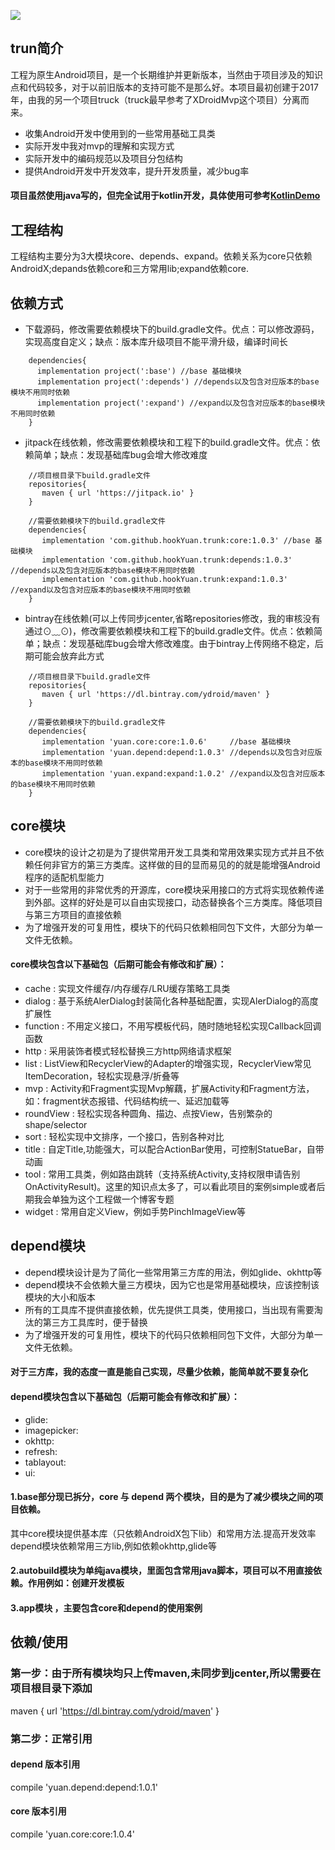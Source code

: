 [![](https://jitpack.io/v/hookYuan/trunk.svg)](https://jitpack.io/#hookYuan/trunk)

## trun简介

工程为原生Android项目，是一个长期维护并更新版本，当然由于项目涉及的知识点和代码较多，对于以前旧版本的支持可能不是那么好。本项目最初创建于2017年，由我的另一个项目truck（truck最早参考了XDroidMvp这个项目）分离而来。 

* 收集Android开发中使用到的一些常用基础工具类
* 实际开发中我对mvp的理解和实现方式
* 实际开发中的编码规范以及项目分包结构
* 提供Android开发中开发效率，提升开发质量，减少bug率

#### 项目虽然使用java写的，但完全试用于kotlin开发，具体使用可参考[KotlinDemo](https://github.com/hookYuan/KotlinDemo)

## 工程结构

工程结构主要分为3大模块core、depends、expand。依赖关系为core只依赖AndroidX;depands依赖core和三方常用lib;expand依赖core.

## 依赖方式 
  * 下载源码，修改需要依赖模块下的build.gradle文件。优点：可以修改源码，实现高度自定义；缺点：版本库升级项目不能平滑升级，编译时间长
```
    dependencies{
      implementation project(':base') //base 基础模块
      implementation project(':depends') //depends以及包含对应版本的base模块不用同时依赖
      implementation project(':expand') //expand以及包含对应版本的base模块不用同时依赖
    }
```
  * jitpack在线依赖，修改需要依赖模块和工程下的build.gradle文件。优点：依赖简单；缺点：发现基础库bug会增大修改难度
```
    //项目根目录下build.gradle文件
    repositories{
       maven { url 'https://jitpack.io' }
    }
```
  
```
    //需要依赖模块下的build.gradle文件
    dependencies{
       implementation 'com.github.hookYuan.trunk:core:1.0.3' //base 基础模块
       implementation 'com.github.hookYuan.trunk:depends:1.0.3' //depends以及包含对应版本的base模块不用同时依赖
       implementation 'com.github.hookYuan.trunk:expand:1.0.3' //expand以及包含对应版本的base模块不用同时依赖
    }
```
   * bintray在线依赖(可以上传同步jcenter,省略repositories修改，我的审核没有通过⊙﹏⊙)，修改需要依赖模块和工程下的build.gradle文件。优点：依赖简单；缺点：发现基础库bug会增大修改难度。由于bintray上传网络不稳定，后期可能会放弃此方式
```
    //项目根目录下build.gradle文件
    repositories{
       maven { url 'https://dl.bintray.com/ydroid/maven' }
    }
```
  
```
    //需要依赖模块下的build.gradle文件
    dependencies{
       implementation 'yuan.core:core:1.0.6'     //base 基础模块
       implementation 'yuan.depend:depend:1.0.3' //depends以及包含对应版本的base模块不用同时依赖
       implementation 'yuan.expand:expand:1.0.2' //expand以及包含对应版本的base模块不用同时依赖
    }
```
## core模块

  * core模块的设计之初是为了提供常用开发工具类和常用效果实现方式并且不依赖任何非官方的第三方类库。这样做的目的显而易见的的就是能增强Android程序的适配机型能力
  * 对于一些常用的非常优秀的开源库，core模块采用接口的方式将实现依赖传递到外部。这样的好处是可以自由实现接口，动态替换各个三方类库。降低项目与第三方项目的直接依赖
  * 为了增强开发的可复用性，模块下的代码只依赖相同包下文件，大部分为单一文件无依赖。

 
 #### core模块包含以下基础包（后期可能会有修改和扩展）：
 * cache : 实现文件缓存/内存缓存/LRU缓存策略工具类
 * dialog : 基于系统AlerDialog封装简化各种基础配置，实现AlerDialog的高度扩展性
 * function : 不用定义接口，不用写模板代码，随时随地轻松实现Callback回调函数
 * http : 采用装饰者模式轻松替换三方http网络请求框架
 * list : ListView和RecyclerView的Adapter的增强实现，RecyclerView常见ItemDecoration，轻松实现悬浮/折叠等
 * mvp : Activity和Fragment实现Mvp解藕，扩展Activity和Fragment方法，如：fragment状态报错、代码结构统一、延迟加载等
 * roundView : 轻松实现各种圆角、描边、点按View，告别繁杂的shape/selector
 * sort : 轻松实现中文排序，一个接口，告别各种对比
 * title : 自定Title,功能强大，可以配合ActionBar使用，可控制StatueBar，自带动画
 * tool : 常用工具类，例如路由跳转（支持系统Activity,支持权限申请告别OnActivityResult)。这里的知识点太多了，可以看此项目的案例simple或者后期我会单独为这个工程做一个博客专题
 * widget : 常用自定义View，例如手势PinchImageView等

## depend模块
  * depend模块设计是为了简化一些常用第三方库的用法，例如glide、okhttp等
  * depend模块不会依赖大量三方模块，因为它也是常用基础模块，应该控制该模块的大小和版本
  * 所有的工具库不提供直接依赖，优先提供工具类，使用接口，当出现有需要淘汰的第三方工具库时，便于替换
  * 为了增强开发的可复用性，模块下的代码只依赖相同包下文件，大部分为单一文件无依赖。
  
  #### 对于三方库，我的态度一直是能自己实现，尽量少依赖，能简单就不要复杂化
  
   #### depend模块包含以下基础包（后期可能会有修改和扩展）：
  * glide:
  * imagepicker:
  * okhttp:
  * refresh:
  * tablayout:
  * ui:

#### 1.base部分现已拆分，core 与 depend 两个模块，目的是为了减少模块之间的项目依赖。
其中core模块提供基本库（只依赖AndroidX包下lib）和常用方法.提高开发效率
depend模块依赖常用三方lib,例如依赖okhttp,glide等
#### 2.autobuild模块为单纯java模块，里面包含常用java脚本，项目可以不用直接依赖。作用例如：创建开发模板
#### 3.app模块 ，主要包含core和depend的使用案例

## 依赖/使用

### 第一步：由于所有模块均只上传maven,未同步到jcenter,所以需要在项目根目录下添加
maven { url 'https://dl.bintray.com/ydroid/maven' }

### 第二步：正常引用

#### depend 版本引用
compile 'yuan.depend:depend:1.0.1'

#### core 版本引用
compile 'yuan.core:core:1.0.4'
